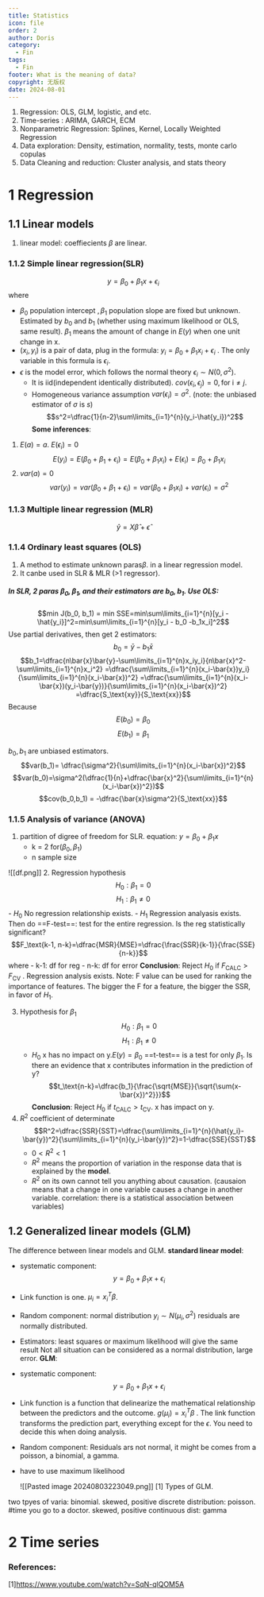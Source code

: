 ```yaml
---
title: Statistics
icon: file
order: 2
author: Doris
category:
  - Fin
tags:
  - Fin
footer: What is the meaning of data?
copyright: 无版权
date: 2024-08-01
---
```

1. Regression: OLS, GLM, logistic, and etc.
2. Time-series : ARIMA, GARCH, ECM
3. Nonparametric Regression: Splines, Kernel, Locally Weighted Regression
4. Data exploration: Density, estimation, normality, tests, monte carlo copulas
5. Data Cleaning and reduction: Cluster analysis, and stats theory

# 1 Regression
## 1.1 Linear models
1. linear model: coeffiecients $\beta$ are linear.

### 1.1.2 Simple linear regression(SLR)
$$y = \beta_0+\beta_1x+\epsilon_i$$
where 
- $\beta_0\text{ population intercept },\beta_1 \text{ population slope }$ are fixed but unknown. Estimated by $b_0 \text{ and } b_1$ (whether using maximum likelihood or OLS, same result). $\beta_1$ means the amount of change in $E(y)$ when one unit change in x. 
- $(x_i, y_i)$ is a pair of data, plug in the formula: $y_i = \beta_0+\beta_1x_i+\epsilon_i$ . The only variable in this formula is $\epsilon_i$.
- $\epsilon$  is the model error, which follows the normal theory $\epsilon_i \sim N(0,\sigma^2)$. 
	- It is iid(independent identically distributed). $cov(\epsilon_i,\epsilon_j)=0, \text{for i} \neq j$. 
	- Homogeneous variance assumption $var(\epsilon_i)=\sigma^2$. (note: the unbiased estimator of $\sigma$ is $s$)
$$s^2=\dfrac{1}{n-2}\sum\limits_{i=1}^{n}(y_i-\hat{y_i})^2$$
**Some inferences**:
1. $E(a)=a$. $E(\epsilon_i)=0$
$$E(y_i)=E(\beta_0+\beta_1+\epsilon_i)=E(\beta_0+\beta_1x_i)+E(\epsilon_i)=\beta_0+\beta_1x_i$$
2. $var(a)=0$ $$var(y_i)=var(\beta_0+\beta_1+\epsilon_i)=var(\beta_0+\beta_1x_i)+var(\epsilon_i)=\sigma^2$$

### 1.1.3 Multiple linear regression (MLR)
$$\hat{y}=X\hat{\beta}+\hat{\epsilon}$$
### 1.1.4 Ordinary least squares (OLS)
1. A method to estimate unknown paras$\beta$. in a linear regression model. 
2. It canbe used in  SLR & MLR (>1 regressor).
##### In SLR, 2 paras $\beta_0, \beta_1$, and their estimators are $b_0, b_1$. Use OLS: 
$$min J(b_0, b_1) = min SSE=min\sum\limits_{i=1}^{n}[y_i - \hat{y_i}]^2=min\sum\limits_{i=1}^{n}[y_i - b_0 -b_1x_i]^2$$
Use partial derivatives, then get 2 estimators:
$$b_0 = \bar{y} - b_1\bar{x}$$
$$b_1=\dfrac{n\bar{x}\bar{y}-\sum\limits_{i=1}^{n}x_iy_i}{n\bar{x}^2-\sum\limits_{i=1}^{n}x_i^2}
=\dfrac{\sum\limits_{i=1}^{n}(x_i-\bar{x})y_i}{\sum\limits_{i=1}^{n}(x_i-\bar{x})^2}
=\dfrac{\sum\limits_{i=1}^{n}(x_i-\bar{x})(y_i-\bar{y})}{\sum\limits_{i=1}^{n}(x_i-\bar{x})^2}
=\dfrac{S_\text{xy}}{S_\text{xx}}$$
Because
$$E(b_0)=\beta_0$$
$$E(b_1)=\beta_1$$

$b_0, b_1$ are unbiased estimators.
$$var(b_1)= \dfrac{\sigma^2}{\sum\limits_{i=1}^{n}(x_i-\bar{x})^2}$$
$$var(b_0)=\sigma^2(\dfrac{1}{n}+\dfrac{\bar{x}^2}{\sum\limits_{i=1}^{n}(x_i-\bar{x})^2})$$
$$cov(b_0,b_1) = -\dfrac{\bar{x}\sigma^2}{S_\text{xx}}$$
### 1.1.5 Analysis of variance (ANOVA) 
1. partition of digree of freedom for SLR.
	equation:  $y = \beta_0 + \beta_1x$
	- k = 2      for($\beta_0,\beta_1$)
	- n sample size
	
![[df.png]]
2. Regression hypothesis
$$H_0: \beta_1=0$$
$$H_1: \beta_1\neq0$$
	- $H_0 \text{ No regression relationship exists.}$
	- $H_1 \text{ Regression analyasis exists.}$
	Then do ==F-test==: test for the entire regression. Is the reg statistically significant?
	$$F_\text{k-1, n-k}=\dfrac{MSR}{MSE}=\dfrac{\frac{SSR}{k-1}}{\frac{SSE}{n-k}}$$
	where
	- k-1: df for reg
	- n-k: df for error
	**Conclusion**: Reject $H_0$ if $F_\text{CALC}>F_\text{CV}$ . Regression analysis exists.
	Note: F value can be used for ranking the importance of features. The bigger the F for a feature, the bigger the SSR, in favor of $H_1$.
	
3. Hypothesis for $\beta_1$
$$H_0: \beta_1=0$$
$$H_1: \beta_1\neq0$$
	- $H_0 \text{ x has no impact on y.} E(y)=\beta_0$
	==t-test== is a test for only $\beta_1$. Is there an evidence that x contributes information in the prediction of y?
$$t_\text{n-k}=\dfrac{b_1}{\frac{\sqrt{MSE}}{\sqrt{\sum(x-\bar{x})^2}}}$$
	**Conclusion**: Reject $H_0$ if $t_\text{CALC}>t_\text{CV}$. x has impact on y.
4. $R^2$ coefficient of determinate
$$R^2=\dfrac{SSR}{SST}=\dfrac{\sum\limits_{i=1}^{n}(\hat{y_i}-\bar{y})^2}{\sum\limits_{i=1}^{n}(y_i-\bar{y})^2}=1-\dfrac{SSE}{SST}$$
	- $0<R^2<1$
	- $R^2$ means the proportion of variation in the response data that is explained by the **model**.
	- $R^2$ on its own cannot tell you anything about causation. (causaion means that a change in one variable causes a change in another variable. correlation: there is a statistical association between variables)
## 1.2 Generalized linear models (GLM)
The difference between linear models and GLM.
**standard linear model**: 
- systematic component: $$y = \beta_0+\beta_1x+\epsilon_i$$
- Link function is one.   $\mu_i=x_i^T\beta$.  
- Random component: normal distribution $y_i \sim N(\mu_i,\sigma^2)$ residuals are normally distributed.
- Estimators: least squares or maximum likelihood will give the same result
Not all situation can be considered as a normal distribution, large error.
**GLM**:
- systematic component: $$y = \beta_0+\beta_1x+\epsilon_i$$
- Link function is a function that delinearize the mathematical relationship between the predictors and the outcome. $g(\mu_i)=x_i^T\beta$ . The link function transforms the prediction part, everything except for the $\epsilon.$  You need to decide this when doing analysis. 
- Random component: Residuals ars not normal, it might be comes from a poisson, a binomial, a gamma.
- have to use maximum likelihood

	![[Pasted image 20240803223049.png]]
							[1] Types of GLM.


two tpyes of varia: binomial.
skewed, positive discrete distribution: poisson. #time you go to a doctor.
skewed, positive continuous dist: gamma
# 2 Time series
### References:
[1]https://www.youtube.com/watch?v=SqN-qlQOM5A


